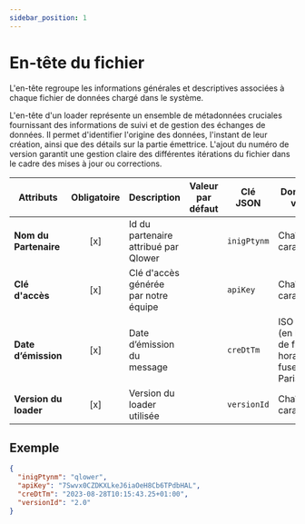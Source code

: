 ```yaml
---
sidebar_position: 1
---
```


# En-tête du fichier

L'en-tête regroupe les informations générales et descriptives associées à chaque fichier de données chargé dans le système.

L'en-tête d'un loader représente un ensemble de métadonnées cruciales fournissant des informations de suivi et de gestion des échanges de données. Il permet d'identifier l'origine des données, l'instant de leur création, ainsi que des détails sur la partie émettrice. L'ajout du numéro de version garantit une gestion claire des différentes itérations du fichier dans le cadre des mises à jour ou corrections.

| **Attributs**         | **Obligatoire** | **Description**                      | **Valeur par défaut** | **Clé JSON** | **Domaine de validité**                                        |
| --------------------- | :-------------: | ------------------------------------ | --------------------- | ------------ | -------------------------------------------------------------- |
| **Nom du Partenaire** |       [x]       | Id du partenaire attribué par Qlower |                       | `inigPtynm`  | Chaîne de caractères                                           |
| **Clé d'accès**       |       [x]       | Clé d'accès générée par notre équipe |                       | `apiKey`     | Chaîne de caractères                                           |
| **Date d’émission**   |       [x]       | Date d’émission du message           |                       | `creDtTm`    | ISO 8601 (en l’absence de fuseau horaire, fuseau Paris/France) |
| **Version du loader** |       [x]       | Version du loader utilisée           |                       | `versionId`  | Chaîne de caractères                                           |

## Exemple

```json
{
  "inigPtynm": "qlower",
  "apiKey": "7Swvx0CZDKXLkeJ6iaOeH8Cb6TPdbHAL",
  "creDtTm": "2023-08-28T10:15:43.25+01:00",
  "versionId": "2.0"
}
```
